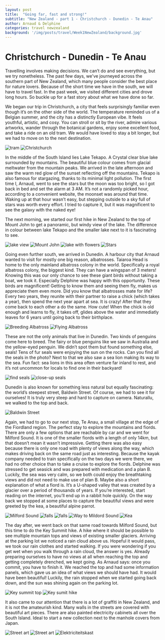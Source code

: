 ```yaml
---
layout: post
title:  "Going far, fast and strong!"
subtitle: "New Zealand - part 1 - Christchurch - Dunedin - Te Anau"
author: Arnaud & Delphine
categories: travel newzealand
background: '/img/posts/travel/Week1NewZealand/background.jpg'
---
```


# Christchurch - Dunedin - Te Anau

Travelling involves making decisions. We can’t do and see everything, but we try nonetheless. The past few days, we've journeyed across the southern part of New Zealand, which many people consider the best place for nature lovers. Because of the short time we have in the south, we will have to travel fast. In the past week, we visited different cities and drove long hours. So buckle up for a fast story about what we have done so far.

We began our trip in Christchurch, a city that feels surprisingly familiar even though it’s on the other side of the world. The temperature reminded us of a Belgian summer, and the city has a distinctly European vibe. It feels youthful, artistic, and cosy. You can stroll or sit by the river, admire various artworks, wander through the botanical gardens, enjoy some excellent food, and take a ride on an old tram. We would have loved to stay a bit longer, but we had to move on to the next destination.

<img class="img-fluid" src="/img/posts/travel/Week1NewZealand/christchurch1.jpg" alt="tram">
<img class="img-fluid" src="/img/posts/travel/Week1NewZealand/christchurch2.jpg" alt="Christchurch">

In the middle of the South Island lies Lake Tekapo. A Crystal clear blue lake surrounded by mountains. The beautiful blue colour comes from glacial meltwater from the mountain peaks. We arrived in the late afternoon and saw the warm red glow of the sunset reflecting off the mountains.
Tekapo is also famous for stargazing, thanks to its minimal light pollution. The first time I, Arnaud, went to see the stars but the moon was too bright, so I got back in bed and set the alarm at 3 AM. It’s not a randomly picked hour, according to a convenient website, the moonset was around that time. Waking up at that hour wasn’t easy, but stepping outside to a sky full of stars was worth every effort. I tried to capture it, but it was magnificent to see the galaxy with the naked eye!

The next morning, we started our first hike in New Zealand to the top of Mount John to get a panoramic, but windy view of the lake. The difference in colour between lake Tekapo and the smaller lake next to it is fascinating to see.

<img class="img-fluid" src="/img/posts/travel/Week1NewZealand/tekapo1.jpg" alt="lake view">
<img class="img-fluid" src="/img/posts/travel/Week1NewZealand/tekapo2.jpg" alt="Mount John">
<img class="img-fluid" src="/img/posts/travel/Week1NewZealand/tekapo3.jpg" alt="lake with flowers">
<img class="img-fluid" src="/img/posts/travel/Week1NewZealand/tekapo4.jpg" alt="Stars">

Going even further south, we arrived in Dunedin. A harbour city that Arnaud wanted to visit for mostly one big reason, albatrosses. Taiaroa Head is home to the only mainland albatross colony in the world. Specifically a royal albatross colony, the biggest kind. They can have a wingspan of 3 meters!
Knowing this was our only chance to see these giant birds without taking a boat, we took it. Especially Delphine was happy with this opportunity. These birds are magnificent! Getting to know them and seeing them fly, makes us appreciate them even more. Did you know that albatrosses mate for life? Every two years, they reunite with their partner to raise a chick (which takes a year), then spend the next year apart at sea. It is crazy! After that they come back to each other a do the same. How cute! When the chick is old enough and learns to fly, it takes off, glides above the water and immediatly leaves for 6 years until going back to their birthplace.

<img class="img-fluid" src="/img/posts/travel/Week1NewZealand/dunedin1.jpg" alt="Breeding Albatross">
<img class="img-fluid" src="/img/posts/travel/Week1NewZealand/dunedin2.jpg" alt="Flying Albatross">

These are not the only animals that live in Dunedin. Two kinds of penguins come here to breed. The fairy or blue penguins like we saw in Australia and the yellow-eyed penguin. We didn’t spot them but found something else, seals! Tens of fur seals were enjoying the sun on the rocks. Can you find all the seals in the photo? Next to that we also saw a sea lion making its way to the sea. Fun fact: sea lions in this area often venture far inland to rest, and it’s not uncommon for locals to find one in their backyard!

<img class="img-fluid" src="/img/posts/travel/Week1NewZealand/seals1.jpg" alt="find seals">
<img class="img-fluid" src="/img/posts/travel/Week1NewZealand/seals.jpg" alt="close-up seals">

Dunedin is also known for something less natural but equally fascinating: the world’s steepest street, Baldwin Street. Of course, we had to see it for ourselves! It is truly very steep and hard to capture on camera. Naturallu, we walked to the top and back.

<img class="img-fluid" src="/img/posts/travel/Week1NewZealand/dunedin3.jpg" alt="Baldwin Street">

Again, we had to go to our next stop, Te Anau, a small village at the edge of the Fiordland region. The perfect stay to explore the mountains and fiords. There are only a few options that are reachable by car and we went for Milford Sound. It is one of the smaller fiords with a length of only 14km, but that doesn’t mean it wasn’t impressive. Getting there was also easy because there is only one road with plenty of views along the way, which makes driving back on the same road just as interesting. Because the kayak company needed to train specifically on the two days we were there, we had no other choice than to take a cruise to explore the fiords. Delphine was stressed to get seasick and was prepared with medication and a plan B. Luckily, the sea was very calm, so we both could enjoy the breathtaking views and did not need to make use of plan B.
Maybe also a short explanation of what a fiord is. It’s a U-shaped valley that was created by a glacier over a period of thousands of years. If you’re interested, start reading on the internet, you’ll end up in a rabbit hole quickly. On the way back we stopped at some places to capture the beautiful views and were greeted by the kea, a beautiful alpine parrot.

<img class="img-fluid" src="/img/posts/travel/Week1NewZealand/milford1.jpg" alt="Milford Sound">
<img class="img-fluid" src="/img/posts/travel/Week1NewZealand/milford2.jpg" alt="falls">
<img class="img-fluid" src="/img/posts/travel/Week1NewZealand/milford3.jpg" alt="falls">
<img class="img-fluid" src="/img/posts/travel/Week1NewZealand/milford4.jpg" alt="Way to Mildord Sound">
<img class="img-fluid" src="/img/posts/travel/Week1NewZealand/kea.jpg" alt="Kea">

The day after, we went back on that same road towards Milford Sound, but this time to do the Key Summit hike. A hike where it should be possible to see multiple mountain tops and views of existing smaller glaciers. Arriving at the parking lot we noticed a rain cloud above us. Hopeful it would pass, we took our rain clothes and started walking. If you were wondering if you get wet when you walk through a rain cloud, the answer is yes. Already preparing ourselves to have no views at all when reaching the top and getting completely drenched, we kept going. As Arnaud says: once you commit, you have to finish it. We reached the top and had some information panels, which gave us an idea of what views we should have had. It would have been beautiful! Luckily, the rain stopped when we started going back down, and the sun was shining again on the parking lot.

<img class="img-fluid" src="/img/posts/travel/Week1NewZealand/key1.jpg" alt="Key summit top">
<img class="img-fluid" src="/img/posts/travel/Week1NewZealand/key2.jpg" alt="Key sumit hike">

It also came to our attention that there is a lot of graffiti in New Zealand, and it is not the amateurish kind. Many walls in the streets are covered with beautiful art pieces. There are also painted electricity cabinets all over the South Island. Ideal to start a new collection next to the manhole covers from Japan.

<img class="img-fluid" src="/img/posts/travel/Week1NewZealand/graffiti1.jpg" alt="Street art">
<img class="img-fluid" src="/img/posts/travel/Week1NewZealand/graffiti2.jpg" alt="Street art">
<img class="img-fluid" src="/img/posts/travel/Week1NewZealand/graffiti3.jpg" alt="Elektriciteitskast">
